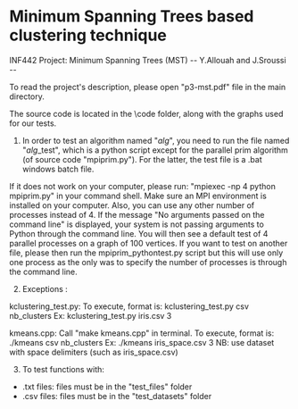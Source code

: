# Minimum Spanning Trees based clustering technique
INF442 Project: Minimum Spanning Trees (MST)
-- Y.Allouah and J.Sroussi --

To read the project's description, please open "p3-mst.pdf" file in the main directory.

The source code is located in the \code folder, along with the graphs used for our tests.

1. In order to test an algorithm named "*alg*", you need to run the file named "*alg*_test", which is a python script except for the parallel prim algorithm (of source code "mpiprim.py"). For the latter, the test file is a .bat windows batch file. 

If it does not work on your computer, please run: "mpiexec -np 4 python mpiprim.py" in your command shell. Make sure an MPI environment is installed on your computer. Also, you can use any other number of processes instead of 4. If the message "No arguments passed on the command line" is displayed, your system is not passing arguments to Python through the command line. You will then see a default test of 4 parallel processes on a graph of 100 vertices. If you want to test on another file, please then run the mpiprim_pythontest.py script but this will use only one process as the only was to specify the number of processes is through the command line.

2. Exceptions : 

kclustering_test.py: 
To execute, format is: kclustering_test.py csv nb_clusters
Ex: kclustering_test.py iris.csv 3
	
kmeans.cpp: 
Call "make kmeans.cpp" in terminal. 
To execute, format is: ./kmeans csv nb_clusters 
Ex: ./kmeans iris_space.csv 3
NB: use dataset with space delimiters (such as iris_space.csv)

3. To test functions with:
- .txt files: files must be in the "test_files" folder
- .csv files: files must be in the "test_datasets" folder
